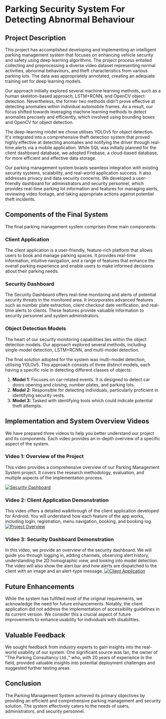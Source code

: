 # Parking Security System For Detecting Abnormal Behaviour

## Project Description

This project has accomplished developing and implementing an intelligent parking management system that focuses on enhancing vehicle security and safety using deep learning algorithms. The project process entailed collecting and preprocessing a diverse video dataset representing normal activities, abnormal behaviours, and theft characteristics from various parking lots. The data was appropriately annotated, creating an adequate training set for deep learning models.

Our approach initially explored several machine learning methods, such as a human skeleton-based approach, LSTM+RCNN, and OpenCV object detection. Nevertheless, the former two methods didn't prove effective at detecting anomalies within individual automobile frames. As a result, our focus shifted towards leveraging machine learning methods to detect anomalies precisely and efficiently, which involved using bounding boxes and OpenCV for object detection.

The deep-learning model we chose utilises YOLOv5 for object detection. It's integrated into a comprehensive theft detection system that proved highly effective at detecting anomalies and notifying the driver through real-time alerts via a mobile application. While SQL was initially planned for the client dashboard database, we adopted Firebase, a cloud-based database, for more efficient and effective data storage.

Our parking management system boasts seamless integration with existing security systems, scalability, and real-world application success. It also addresses privacy and data security concerns. We developed a user-friendly dashboard for administrators and security personnel, which provides real-time parking lot information and features for managing alerts, reviewing video footage, and taking appropriate actions against potential theft incidents.

## Components of the Final System

The final parking management system comprises three main components:

### Client Application

The client application is a user-friendly, feature-rich platform that allows users to book and manage parking spaces. It provides real-time information, intuitive navigation, and a range of features that enhance the overall parking experience and enable users to make informed decisions about their parking needs.

### Security Dashboard

The Security Dashboard offers real-time monitoring and alerts of potential security threats in the monitored area. It incorporates advanced features such as number plate extraction, client checkout date verification, and real-time alerts to clients. These features provide valuable information to security personnel and system administrators.

### Object Detection Models

The heart of our security monitoring capabilities lies within the object detection models. Our approach explored several methods, including single-model detection, LSTM+RCNN, and multi-model detection. 

The final solution adopted for the system was multi-model detection, utilising YOLOv5. This approach consists of three distinct models, each having a specific role in detecting different classes of objects:

1. **Model 1:** Focuses on car-related events. It is designed to detect car doors opening and closing, number plates, and parking lots.
2. **Model 2:** Responsible for detecting individuals, particularly proficient in identifying security vests.
3. **Model 3:** Tasked with identifying tools which could indicate potential theft attempts.

## Implementation and System Overview Videos

We have prepared three videos to help you better understand our project and its components. Each video provides an in-depth overview of a specific aspect of the system.

### Video 1: Overview of the Project

This video provides a comprehensive overview of our Parking Management System project. It covers the research methodology, evaluation, and multiple aspects of the implementation process.

[![Security Dashboard](https://img.youtube.com/vi/PmKQ9ICGveY/0.jpg)](https://youtu.be/PmKQ9ICGveY "Security Dashboard - Click to Watch!")


### Video 2: Client Application Demonstration

This video offers a detailed walkthrough of the client application developed for Android. You will understand how each feature of the app works, including login, registration, menu navigation, booking, and booking log.
[![Project Overview](https://img.youtube.com/vi/9BrQgN0QSj0/0.jpg)](https://youtu.be/9BrQgN0QSj0 "Project Overview - Click to Watch!")



### Video 3: Security Dashboard Demonstration

In this video, we provide an overview of the security dashboard. We will guide you through logging in, adding channels, observing alert history, understanding the 2D homographic view, and looking into model detection. The video will also show the alert bar and how alerts are dispatched to the client with an image and an alert-type message.
[![Client Application](https://img.youtube.com/vi/CGJyasUssIk/0.jpg)](https://youtu.be/CGJyasUssIk "Client Application - Click to Watch!")



## Future Enhancements

While the system has fulfilled most of the original requirements, we acknowledge the need for future enhancements. Notably, the client application did not address the implementation of accessibility guidelines in its current version. We consider this a crucial aspect of future improvements to enhance usability for individuals with disabilities.

## Valuable Feedback

We sought feedback from industry experts to gain insights into the real-world usability of our system. One significant source was Ian, the owner of ”The Parking Consultancy Ltd.," who, with 20 years of experience in the field, provided valuable insights into potential deployment challenges and suggested further testing areas.

## Conclusion

The Parking Management System achieved its primary objectives by providing an efficient and comprehensive parking management and security solution. The system effectively caters to the needs of users, administrators, and security personnel.
